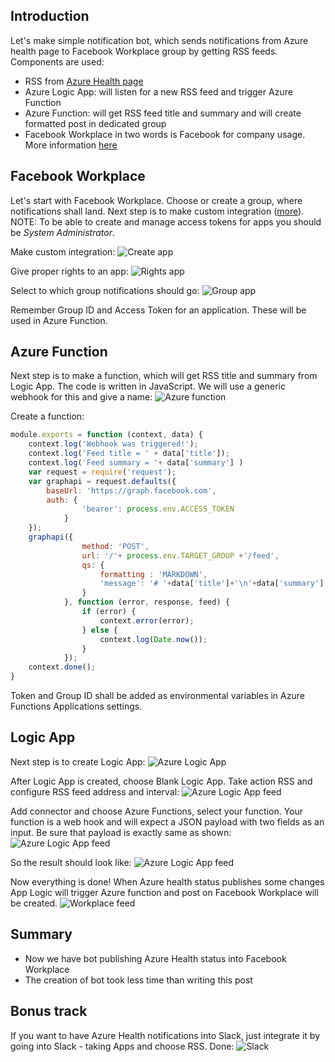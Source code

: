 

## Introduction
Let's make simple notification bot, which sends notifications from Azure health page to Facebook Workplace group by getting RSS feeds. Components are used:
* RSS from [Azure Health page](https://azure.microsoft.com/en-us/status/)
* Azure Logic App: will listen for a new RSS feed and trigger Azure Function
* Azure Function: will get RSS feed title and summary and will create formatted post in dedicated group 
* Facebook Workplace in two words is Facebook for company usage. More information [here](https://www.facebook.com/workplace)


## Facebook Workplace
Let's start with Facebook Workplace. Choose or create a group, where notifications shall land. Next step is to make custom integration ([more](https://developers.facebook.com/docs/workplace/integrations/custom-integrations/apps)). 
NOTE: To be able to create and manage access tokens for apps you should be *System Administrator*.


Make custom integration:
![Create app](https://publicbw.blob.core.windows.net/articlerss/workplace_app_0.png)

Give proper rights to an app:
![Rights app](https://publicbw.blob.core.windows.net/articlerss/workplace_app_1.png)

Select to which group notifications should go:
![Group app](https://publicbw.blob.core.windows.net/articlerss/workplace_app_2.png)

Remember Group ID and Access Token for an application. These will be used in Azure Function.


## Azure Function
Next step is to make a function, which will get RSS title and summary from Logic App. The code is written in JavaScript. We will use a generic webhook for this and give a name:
![Azure function](https://publicbw.blob.core.windows.net/articlerss/Azure_function_create.png)

Create a function:

```javascript
module.exports = function (context, data) {
    context.log('Webhook was triggered!');
    context.log('Feed title = ' + data['title']);
    context.log('Feed summary = '+ data['summary'] )
    var request = require('request');
    var graphapi = request.defaults({ 
        baseUrl: 'https://graph.facebook.com',
        auth: {
                'bearer': process.env.ACCESS_TOKEN
            }
    });
    graphapi({
                method: 'POST',
                url: '/'+ process.env.TARGET_GROUP +'/feed',
                qs: {
                    formatting : 'MARKDOWN',
                    'message': '# '+data['title']+'\n'+data['summary']
                }
            }, function (error, response, feed) {
                if (error) {
                    context.error(error);
                } else {
                    context.log(Date.now());
                }
            });
    context.done();
}
```

Token and Group ID shall be added as environmental variables in Azure Functions Applications settings.


## Logic App

Next step is to create Logic App:
![Azure Logic App](https://publicbw.blob.core.windows.net/articlerss/Create_logic_app.png)

After Logic App is created, choose Blank Logic App. Take action RSS and configure RSS feed address and interval:
![Azure Logic App feed](feed_publishing)

Add connector and choose Azure Functions, select your function. Your function is a web hook and will expect a JSON payload with two fields as an input.  Be sure that payload is exactly same as shown:
![Azure Logic App feed](https://publicbw.blob.core.windows.net/articlerss/feed_config.png)

So the result should look like:
![Azure Logic App feed](https://publicbw.blob.core.windows.net/articlerss/feed_result.png)

Now everything is done! When Azure health status publishes some changes App Logic will trigger Azure function and post on Facebook Workplace will be created.
![Workplace feed](https://publicbw.blob.core.windows.net/articlerss/workplace_result.png)


## Summary
* Now we have bot publishing Azure Health status into Facebook Workplace
* The creation of bot took less time than writing this post


## Bonus track
If you want to have Azure Health notifications into Slack, just integrate it by going into Slack - taking Apps and choose RSS.
Done:
![Slack](https://publicbw.blob.core.windows.net/articlerss/slack.png)








